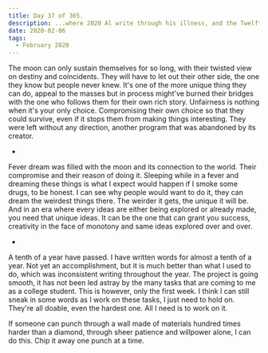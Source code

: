 ```yaml
---
title: Day 37 of 365.
description: ...where 2020 Al write through his illness, and the Twelfth Doctor's "Heaven Sent"
date: 2020-02-06
tags:
  - February 2020
---
```


The moon can only sustain themselves for so long, with their twisted view on destiny and coincidents. They will have to let out their other side, the one they know but people never knew. It's one of the more unique thing they can do, appeal to the masses but in process might've burned their bridges with the one who follows them for their own rich story. Unfairness is nothing when it's your only choice. Compromising their own choice so that they could survive, even if it stops them from making things interesting. They were left without any direction, another program that was abandoned by its creator.

-

Fever dream was filled with the moon and its connection to the world. Their compromise and their reason of doing it. Sleeping while in a fever and dreaming these things is what I expect would happen if I smoke some drugs, to be honest. I can see why people would want to do it, they can dream the weirdest things there. The weirder it gets, the unique it will be. And in an era where every ideas are either being explored or already made, you need that unique ideas. It can be the one that can grant you success, creativity in the face of monotony and same ideas explored over and over.

-

A tenth of a year have passed. I have written words for almost a tenth of a year. Not yet an accomplishment, but it is much better than what I used to do, which was inconsistent writing throughout the year. The project is going smooth, it has not been led astray by the many tasks that are coming to me as a college student. This is however, only the first week. I think I can still sneak in some words as I work on these tasks, I just need to hold on. They're all doable, even the hardest one. All I need is to work on it.

If someone can punch through a wall made of materials hundred times harder than a diamond, through sheer patience and willpower alone, I can do this. Chip it away one punch at a time.